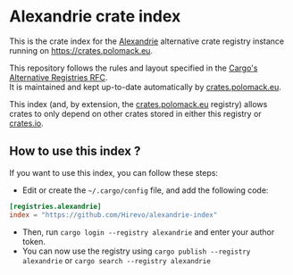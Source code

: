 Alexandrie crate index
======================

This is the crate index for the [Alexandrie] alternative crate registry instance running on <https://crates.polomack.eu>.

This repository follows the rules and layout specified in the [Cargo's Alternative Registries RFC].  
It is maintained and kept up-to-date automatically by [crates.polomack.eu].

This index (and, by extension, the [crates.polomack.eu] registry) allows crates to only depend on other crates stored in either this registry or [crates.io].

How to use this index ?
-----------------------

If you want to use this index, you can follow these steps:

- Edit or create the `~/.cargo/config` file, and add the following code:
```toml
[registries.alexandrie]
index = "https://github.com/Hirevo/alexandrie-index"
```
- Then, run `cargo login --registry alexandrie` and enter your author token.
- You can now use the registry using `cargo publish --registry alexandrie` or `cargo search --registry alexandrie`

[Alexandrie]: https://github.com/Hirevo/alexandrie
[crates.polomack.eu]: https://crates.polomack.eu
[crates.io]: https://crates.io
[Cargo's Alternative Registries RFC]: https://github.com/rust-lang/rfcs/blob/master/text/2141-alternative-registries.md#registry-index-format-specification
